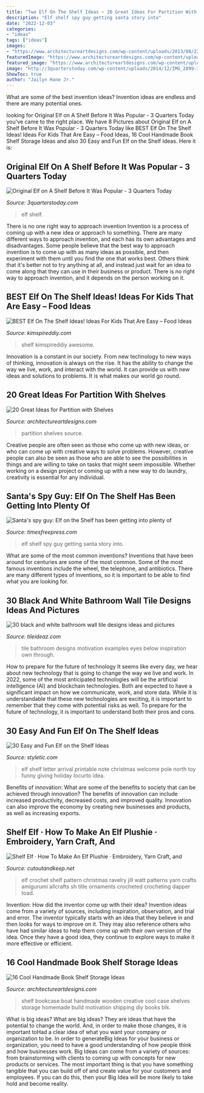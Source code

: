 ```yaml
---
title: "Two Elf On The Shelf Ideas ~ 20 Great Ideas For Partition With Shelves"
description: "Elf shelf spy guy getting santa story into"
date: "2022-12-03"
categories:
- "ideas"
tags: ["ideas"]
images:
- "https://www.architectureartdesigns.com/wp-content/uploads/2013/08/227-630x418.jpg"
featuredImage: "https://www.architectureartdesigns.com/wp-content/uploads/2013/08/227-630x418.jpg"
featured_image: "https://www.architectureartdesigns.com/wp-content/uploads/2013/08/227-630x418.jpg"
image: "http://3quarterstoday.com/wp-content/uploads/2014/12/IMG_2899-317.jpg"
ShowToc: true
author: "Jailyn Hane Jr."
---
```



What are some of the best invention ideas?
Invention ideas are endless and there are many potential ones.

	

		
looking for Original Elf on A Shelf Before It Was Popular - 3 Quarters Today you've came to the right place. We have 8 Pictures about Original Elf on A Shelf Before It Was Popular - 3 Quarters Today like BEST Elf On The Shelf Ideas! Ideas For Kids That Are Easy – Food Ideas, 16 Cool Handmade Book Shelf Storage Ideas and also 30 Easy and Fun Elf on the Shelf Ideas. Here it is:
		
    
## Original Elf On A Shelf Before It Was Popular - 3 Quarters Today

<img loading=lazy src="http://3quarterstoday.com/wp-content/uploads/2014/12/IMG_2899-317.jpg" onerror="this.onerror=null;this.src='https://tse3.mm.bing.net/th?id=OIP.uoe-klx3F47vh8-cCyWKpgHaLH&amp;pid=15.1';" alt="Original Elf on A Shelf Before It Was Popular - 3 Quarters Today">

_Source: 3quarterstoday.com_

>elf shelf. 

	

There is no one right way to approach invention
Invention is a process of coming up with a new idea or approach to something. There are many different ways to approach invention, and each has its own advantages and disadvantages. Some people believe that the best way to approach invention is to come up with as many ideas as possible, and then experiment with them until you find the one that works best. Others think that it's better not to try anything at all, and instead just wait for an idea to come along that they can use in their business or product. There is no right way to approach invention, and it depends on the person working on it.

    
## BEST Elf On The Shelf Ideas! Ideas For Kids That Are Easy – Food Ideas

<img loading=lazy src="https://kimspireddiy.com/wp-content/uploads/2020/11/elf-on-the-shelf-food-1-1.jpg" onerror="this.onerror=null;this.src='https://tse4.mm.bing.net/th?id=OIP.J-xH-VfnANAOxBa-2-yn3gHaNM&amp;pid=15.1';" alt="BEST Elf On The Shelf Ideas! Ideas For Kids That Are Easy – Food Ideas">

_Source: kimspireddiy.com_

>shelf kimspireddiy awesome. 

	

Innovation is a constant in our society. From new technology to new ways of thinking, innovation is always on the rise. It has the ability to change the way we live, work, and interact with the world. It can provide us with new ideas and solutions to problems. It is what makes our world go round.

    
## 20 Great Ideas For Partition With Shelves

<img loading=lazy src="https://www.architectureartdesigns.com/wp-content/uploads/2013/08/227-630x418.jpg" onerror="this.onerror=null;this.src='https://tse2.mm.bing.net/th?id=OIP.faB7sdGJHgwrJO8PmFzeZAHaE6&amp;pid=15.1';" alt="20 Great Ideas for Partition with Shelves">

_Source: architectureartdesigns.com_

>partition shelves source. 

	

Creative people are often seen as those who come up with new ideas, or who can come up with creative ways to solve problems. However, creative people can also be seen as those who are able to see the possibilities in things and are willing to take on tasks that might seem impossible. Whether working on a design project or coming up with a new way to do laundry, creativity is essential for any individual.

    
## Santa&#039;s Spy Guy: Elf On The Shelf Has Been Getting Into Plenty Of

<img loading=lazy src="https://media.timesfreepress.com/img/photos/2014/12/19/122114eelfjohnson2colcolor3063057088_t1000_h1ec3acd2f6df76760590faa7b023a84880b12aa7.jpg" onerror="this.onerror=null;this.src='https://tse4.mm.bing.net/th?id=OIP.gcIxosW0jkbcXwqbyjZCiQHaJ3&amp;pid=15.1';" alt="Santa&#039;s spy guy: Elf on the Shelf has been getting into plenty of">

_Source: timesfreepress.com_

>elf shelf spy guy getting santa story into. 

	

What are some of the most common inventions?
Inventions that have been around for centuries are some of the most common. Some of the most famous inventions include the wheel, the telephone, and antibiotics. There are many different types of inventions, so it is important to be able to find what you are looking for.

    
## 30 Black And White Bathroom Wall Tile Designs Ideas And Pictures

<img loading=lazy src="http://www.tileideaz.com/wp-content/uploads/2015/01/black_and_white_bathroom_wall_tile_designs_8.jpg" onerror="this.onerror=null;this.src='https://tse2.mm.bing.net/th?id=OIP.iCjs9oUDhQxqxparJQgragHaK1&amp;pid=15.1';" alt="30 black and white bathroom wall tile designs ideas and pictures">

_Source: tileideaz.com_

>tile bathroom designs motivation examples eyes below inspiration own through. 

	

How to prepare for the future of technology
It seems like every day, we hear about new technology that is going to change the way we live and work. In 2022, some of the most anticipated technologies will be the artificial intelligence (AI) and blockchain technologies. Both are expected to have a significant impact on how we communicate, work, and store data. While it is understandable that these new technologies are exciting, it is important to remember that they come with potential risks as well. To prepare for the future of technology, it is important to understand both their pros and cons.

    
## 30 Easy And Fun Elf On The Shelf Ideas

<img loading=lazy src="http://styletic.com/wp-content/uploads/2015/12/elf-on-the-shelf-ideas/29-elf-on-the-shelf-ideas.jpg" onerror="this.onerror=null;this.src='https://tse3.mm.bing.net/th?id=OIP.qlVepWqHWMlHfzgJzHWLLwHaL_&amp;pid=15.1';" alt="30 Easy and Fun Elf on the Shelf Ideas">

_Source: styletic.com_

>elf shelf letter arrival printable note christmas welcome pole north toy funny giving holiday locurto idea. 

	

Benefits of innovation: What are some of the benefits to society that can be achieved through innovation?
The benefits of innovation can include increased productivity, decreased costs, and improved quality. Innovation can also improve the economy by creating new businesses and products, as well as increasing exports.

    
## Shelf Elf · How To Make An Elf Plushie · Embroidery, Yarn Craft, And

<img loading=lazy src="http://images.coplusk.net/project_images/140802/image/full_Shelf_Elf_with_title.jpg" onerror="this.onerror=null;this.src='https://tse1.mm.bing.net/th?id=OIP.sdnTe1OdTKtpMSCBQ6lSrAHaLa&amp;pid=15.1';" alt="Shelf Elf · How To Make An Elf Plushie · Embroidery, Yarn Craft, and">

_Source: cutoutandkeep.net_

>elf crochet shelf pattern christmas ravelry jill watt patterns yarn crafts amigurumi allcrafts sh title ornaments crocheted crocheting dapper toad. 

	

Invention: How did the inventor come up with their idea?
Invention ideas come from a variety of sources, including inspiration, observation, and trial and error. The inventor typically starts with an idea that they believe in and then looks for ways to improve on it. They may also reference others who have had similar ideas to help them come up with their own version of the idea. Once they have a good idea, they continue to explore ways to make it more effective or efficient.

    
## 16 Cool Handmade Book Shelf Storage Ideas

<img loading=lazy src="https://www.architectureartdesigns.com/wp-content/uploads/2014/04/16-Cool-Handmade-Book-Shelf-Storage-Ideas-10-630x845.jpg" onerror="this.onerror=null;this.src='https://tse2.mm.bing.net/th?id=OIP.cF0TUydDf4gpGnGCAQDO-gHaJ7&amp;pid=15.1';" alt="16 Cool Handmade Book Shelf Storage Ideas">

_Source: architectureartdesigns.com_

>shelf bookcase boat handmade wooden creative cool case shelves storage homemade build motivation shipping diy books blk. 

	

What is big ideas?
What are big ideas? They are ideas that have the potential to change the world. And, in order to make those changes, it is important toHad a clear idea of what you want your company or organization to be.  In order to generateBig Ideas for your business or organization, you need to have a good understanding of how people think and how businesses work. Big Ideas can come from a variety of sources: from brainstorming with clients to coming up with concepts for new products or services.
The most important thing is that you have something tangible that you can build off of and create value for your customers and employees. If you can do this, then your Big Idea will be more likely to take hold and become reality.

